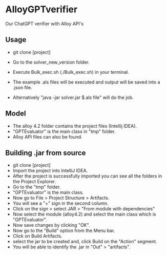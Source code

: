 # AlloyGPTverifier
Our ChatGPT verifier with Alloy API's


## Usage

- git clone [project]
- Go to the solver_new_version folder.
- Execute Bulk_exec.sh (./Bulk_exec.sh) in your terminal.
- The example .als files will be executed and output will be saved into a .json file.

- Alternatively "java -jar solver.jar $.als file" will do the job.

## Model

- The alloy 4.2 folder contains the project files (Intellij IDEA).
- "GPTEvaluator" is the main class in "tmp" folder.
- Alloy API files can also be found.

## Building .jar from source 

- git clone [project]
- Import the project into IntelliJ IDEA.
- After the project is successfully imported you can see all the folders in the Project Explorer. 
- Go to the "tmp" folder.
- "GPTEvaluator" is the main class.
- Now go to File > Project Structure > Artifacts. 
- You will see a "+" sign in the second column. 
- Click on the sign > select JAR > "From module with dependencies"
- Now select the module (alloy4.2) and select the main class which is "GPTEvaluator".
- Now save changes by clicking "OK".
- Now go to the "Build" option from the Menu bar.
- Click on Build Artifacts.
- select the jar to be created and, click Build on the "Action" segment. 
- You will be able to identify the .jar in "Out" > "artifacts". 




